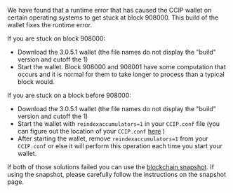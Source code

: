 We have found that a runtime error that has caused the CCIP wallet on certain operating systems to get stuck at block 908000. This build of the wallet fixes the runtime error.

If you are stuck on block 908000:
- Download the 3.0.5.1 wallet (the file names do not display the "build" version and cutoff the 1)
- Start the wallet. Block 908000 and 908001 have some computation that occurs and it is normal for them to take longer to process than a typical block would.

If you are stuck on a block before 908000:
- Download the 3.0.5.1 wallet (the file names do not display the "build" version and cutoff the 1)
- Start the wallet with `reindexaccumulators=1` in your `CCIP.conf` file (you can figure out the location of your `CCIP.conf` [here](https://CCIP.freshdesk.com/support/solutions/articles/30000004664-where-are-my-wallet-dat-blockchain-and-configuration-conf-files-located-) )
- After starting the wallet, remove `reindexaccumulators=1` from your `CCIP.conf` or else it will perform this operation each time you start your wallet.

If both of those solutions failed you can use the [blockchain snapshot](http://178.254.23.111/~pub/CCIP/Daily-Snapshots-Html/CCIP-Daily-Snapshots.html). If using the snapshot, please carefully follow the instructions on the snapshot page.